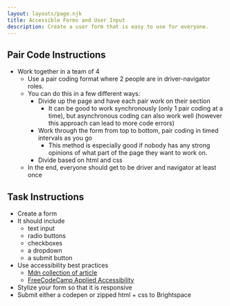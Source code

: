 ```yaml
---
layout: layouts/page.njk
title: Accessible Forms and User Input
description: Create a user form that is easy to use for everyone.
---
```


## Pair Code Instructions
- Work together in a team of 4
  - Use a pair coding format where 2 people are in driver-navigator roles.
  - You can do this in a few different ways:
    - Divide up the page and have each pair work on their section
      - It can be good to work synchronously (only 1 pair coding at a time), but asynchronous coding can also work well (however this approach can lead to more code errors)
    - Work through the form from top to bottom, pair coding in timed intervals as you go
      - This method is especially good if nobody has any strong opinions of what part of the page they want to work on.
    - Divide based on html and css
  - In the end, everyone should get to be driver and navigator at least once

## Task Instructions
- Create a form
- It should include
  - text input
  - radio buttons
  - checkboxes
  - a dropdown
  - a submit button
- Use accessibility best practices
  - [Mdn collection of article](https://developer.mozilla.org/en-US/docs/Web/Accessibility)
  - [FreeCodeCamp Applied Accessibility](https://www.freecodecamp.org/learn/responsive-web-design/#applied-accessibility)
- Stylize your form so that it is responsive
- Submit either a codepen or zipped html + css to Brightspace